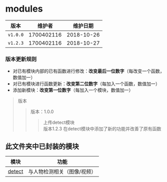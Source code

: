 # modules

 版本 | 维护者 | 维护日期 
 --- | ---- | -----
 `v1.0.0` | 1700402116 | 2018-10-26 
 `v1.2.3` | 1700402116 | 2018-10-27  
 ### 版本更新规则  
  * 对已有模块内部的已有函数进行修改：**改变最后一位数字**（每改变一个函数，数值加一）
  * 对已有模块进行函数更新：**改变第二位数字**（每加入一个函数，数值加一）
  * 添加新模块：**改变第一位数字**（每加入一个模块，数值加一）

> 版本  
>> 版本：1.0.0  
>>> 上传detect模块  
>> 版本1.2.3
>>> 在detect模块中添加了新的功能并改善了原有函数  



## 此文件夹中已封装的模块

  模块 | 功能  
  --- | ----
  [detect](https://github.com/QH17/QHimage/tree/master/modules/detect) | 与人物检测相关（图像/视频） 
  
  
